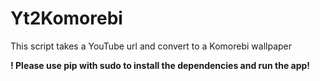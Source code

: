 # Yt2Komorebi
This script takes a YouTube url and convert to a Komorebi wallpaper

<strong>! Please use pip with sudo to install the dependencies and run the app!</strong>
